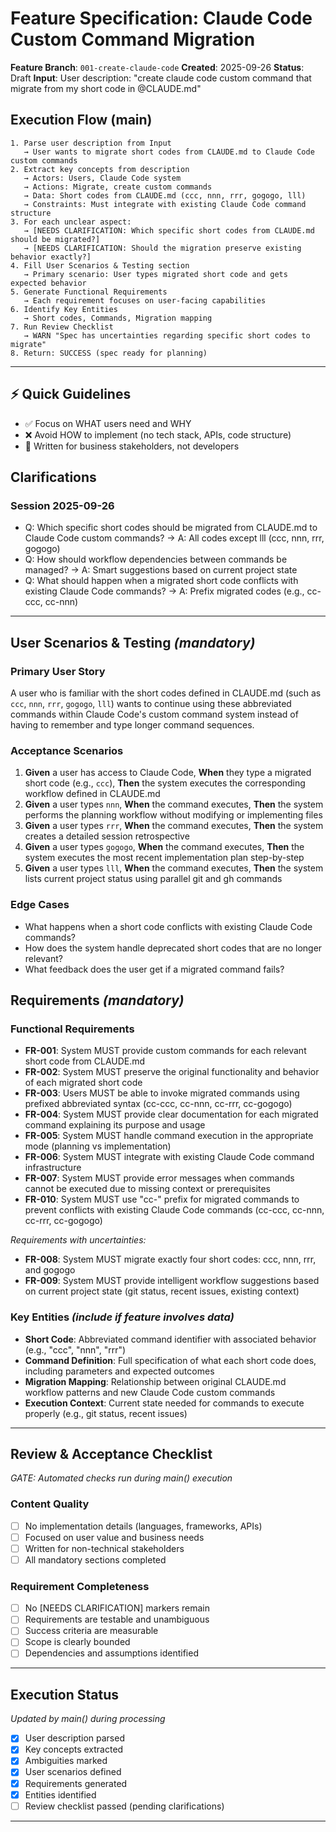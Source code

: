 # Feature Specification: Claude Code Custom Command Migration

**Feature Branch**: `001-create-claude-code`
**Created**: 2025-09-26
**Status**: Draft
**Input**: User description: "create claude code custom command that migrate from my short code in @CLAUDE.md"

## Execution Flow (main)
```
1. Parse user description from Input
   → User wants to migrate short codes from CLAUDE.md to Claude Code custom commands
2. Extract key concepts from description
   → Actors: Users, Claude Code system
   → Actions: Migrate, create custom commands
   → Data: Short codes from CLAUDE.md (ccc, nnn, rrr, gogogo, lll)
   → Constraints: Must integrate with existing Claude Code command structure
3. For each unclear aspect:
   → [NEEDS CLARIFICATION: Which specific short codes from CLAUDE.md should be migrated?]
   → [NEEDS CLARIFICATION: Should the migration preserve existing behavior exactly?]
4. Fill User Scenarios & Testing section
   → Primary scenario: User types migrated short code and gets expected behavior
5. Generate Functional Requirements
   → Each requirement focuses on user-facing capabilities
6. Identify Key Entities
   → Short codes, Commands, Migration mapping
7. Run Review Checklist
   → WARN "Spec has uncertainties regarding specific short codes to migrate"
8. Return: SUCCESS (spec ready for planning)
```

---

## ⚡ Quick Guidelines
- ✅ Focus on WHAT users need and WHY
- ❌ Avoid HOW to implement (no tech stack, APIs, code structure)
- 👥 Written for business stakeholders, not developers

## Clarifications

### Session 2025-09-26
- Q: Which specific short codes should be migrated from CLAUDE.md to Claude Code custom commands? → A: All codes except lll (ccc, nnn, rrr, gogogo)
- Q: How should workflow dependencies between commands be managed? → A: Smart suggestions based on current project state
- Q: What should happen when a migrated short code conflicts with existing Claude Code commands? → A: Prefix migrated codes (e.g., cc-ccc, cc-nnn)

---

## User Scenarios & Testing *(mandatory)*

### Primary User Story
A user who is familiar with the short codes defined in CLAUDE.md (such as `ccc`, `nnn`, `rrr`, `gogogo`, `lll`) wants to continue using these abbreviated commands within Claude Code's custom command system instead of having to remember and type longer command sequences.

### Acceptance Scenarios
1. **Given** a user has access to Claude Code, **When** they type a migrated short code (e.g., `ccc`), **Then** the system executes the corresponding workflow defined in CLAUDE.md
2. **Given** a user types `nnn`, **When** the command executes, **Then** the system performs the planning workflow without modifying or implementing files
3. **Given** a user types `rrr`, **When** the command executes, **Then** the system creates a detailed session retrospective
4. **Given** a user types `gogogo`, **When** the command executes, **Then** the system executes the most recent implementation plan step-by-step
5. **Given** a user types `lll`, **When** the command executes, **Then** the system lists current project status using parallel git and gh commands

### Edge Cases
- What happens when a short code conflicts with existing Claude Code commands?
- How does the system handle deprecated short codes that are no longer relevant?
- What feedback does the user get if a migrated command fails?

## Requirements *(mandatory)*

### Functional Requirements
- **FR-001**: System MUST provide custom commands for each relevant short code from CLAUDE.md
- **FR-002**: System MUST preserve the original functionality and behavior of each migrated short code
- **FR-003**: Users MUST be able to invoke migrated commands using prefixed abbreviated syntax (cc-ccc, cc-nnn, cc-rrr, cc-gogogo)
- **FR-004**: System MUST provide clear documentation for each migrated command explaining its purpose and usage
- **FR-005**: System MUST handle command execution in the appropriate mode (planning vs implementation)
- **FR-006**: System MUST integrate with existing Claude Code command infrastructure
- **FR-007**: System MUST provide error messages when commands cannot be executed due to missing context or prerequisites
- **FR-010**: System MUST use "cc-" prefix for migrated commands to prevent conflicts with existing Claude Code commands (cc-ccc, cc-nnn, cc-rrr, cc-gogogo)

*Requirements with uncertainties:*
- **FR-008**: System MUST migrate exactly four short codes: ccc, nnn, rrr, and gogogo
- **FR-009**: System MUST provide intelligent workflow suggestions based on current project state (git status, recent issues, existing context)

### Key Entities *(include if feature involves data)*
- **Short Code**: Abbreviated command identifier with associated behavior (e.g., "ccc", "nnn", "rrr")
- **Command Definition**: Full specification of what each short code does, including parameters and expected outcomes
- **Migration Mapping**: Relationship between original CLAUDE.md workflow patterns and new Claude Code custom commands
- **Execution Context**: Current state needed for commands to execute properly (e.g., git status, recent issues)

---

## Review & Acceptance Checklist
*GATE: Automated checks run during main() execution*

### Content Quality
- [ ] No implementation details (languages, frameworks, APIs)
- [ ] Focused on user value and business needs
- [ ] Written for non-technical stakeholders
- [ ] All mandatory sections completed

### Requirement Completeness
- [ ] No [NEEDS CLARIFICATION] markers remain
- [ ] Requirements are testable and unambiguous
- [ ] Success criteria are measurable
- [ ] Scope is clearly bounded
- [ ] Dependencies and assumptions identified

---

## Execution Status
*Updated by main() during processing*

- [x] User description parsed
- [x] Key concepts extracted
- [x] Ambiguities marked
- [x] User scenarios defined
- [x] Requirements generated
- [x] Entities identified
- [ ] Review checklist passed (pending clarifications)

---